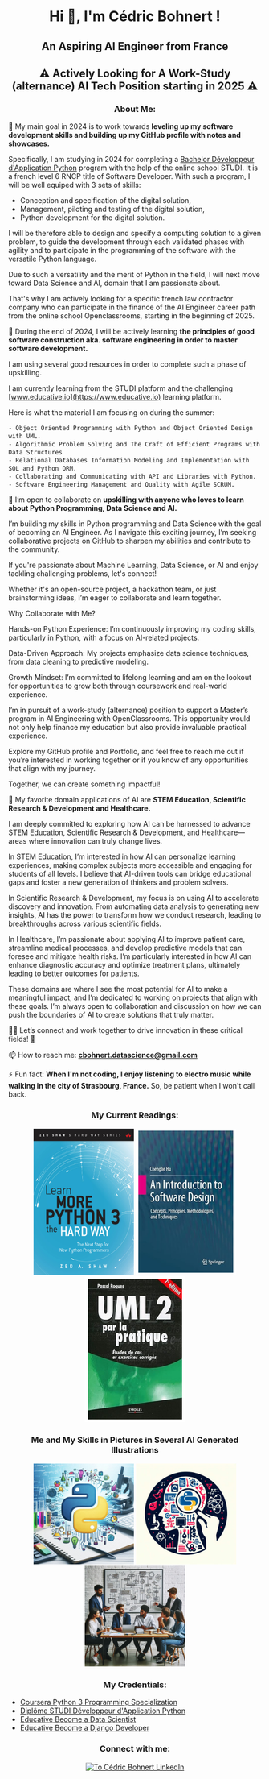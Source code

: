 <h1 align="center">Hi 👋, I'm Cédric Bohnert !</h1>
<h2 align="center">An Aspiring AI Engineer from France</h2>
<h2 align="center">⚠️ Actively Looking for A Work-Study (alternance) AI Tech Position starting in 2025 ⚠️</h2>

<h3 align="center">About Me:</h3>

  🔭 My main goal in 2024 is to work towards **leveling up my software development skills and building up my GitHub profile with notes and showcases.**

  Specifically, I am studying in 2024 for completing a [Bachelor Développeur d'Application Python](https://www.studi.com/fr/formation/developpement/bachelor-developpeur-dapplication-python) program with the help of the online school STUDI. It is a french level 6 RNCP title of Software Developer. With such a program, I will be well equiped with 3 sets of skills:

- Conception and specification of the digital solution,
- Management, piloting and testing of the digital solution,
- Python development for the digital solution.

I will be therefore able to design and specify a computing solution to a given problem, to guide the development through each validated phases with agility and to participate in the programming of the software with the versatile Python language. 

Due to such a versatility and the merit of Python in the field, I will next move toward Data Science and AI, domain that I am passionate about.

That's why I am actively looking for a specific french law contractor company who can participate in the finance of the AI Engineer career path from the online school Openclassrooms, starting in the beginning of 2025.

   🌱 During the end of 2024, I will be actively learning **the principles of good software construction aka. software engineering in order to master software development.**

  I am using several good resources in order to complete such a phase of upskilling. 
  
  I am currently learning from the STUDI platform and the challenging [www.educative.io](https://www.educative.io) learning platform.
  
  Here is what the material I am focusing on during the summer:

    - Object Oriented Programming with Python and Object Oriented Design with UML.
    - Algorithmic Problem Solving and The Craft of Efficient Programs with Data Structures
    - Relational Databases Information Modeling and Implementation with SQL and Python ORM.
    - Collaborating and Communicating with API and Libraries with Python.
    - Software Engineering Management and Quality with Agile SCRUM.
  

   👯 I’m open to collaborate on **upskilling with anyone who loves to learn about Python Programming, Data Science and AI.**

  I’m building my skills in Python programming and Data Science with the goal of becoming an AI Engineer. As I navigate this exciting journey, I’m seeking collaborative projects on GitHub to sharpen my abilities and contribute to the community.

  If you're passionate about Machine Learning, Data Science, or AI and enjoy tackling challenging problems, let's connect! 
  
  Whether it's an open-source project, a hackathon team, or just brainstorming ideas, I’m eager to collaborate and learn together.
  
Why Collaborate with Me?

  Hands-on Python Experience: I’m continuously improving my coding skills, particularly in Python, with a focus on AI-related projects.
  
  Data-Driven Approach: My projects emphasize data science techniques, from data cleaning to predictive modeling.
  
  Growth Mindset: I’m committed to lifelong learning and am on the lookout for opportunities to grow both through coursework and real-world experience.

  I’m in pursuit of a work-study (alternance) position to support a Master’s program in AI Engineering with OpenClassrooms. This opportunity would not only help finance my education but also provide invaluable practical experience.

  Explore my GitHub profile and Portfolio, and feel free to reach me out if you’re interested in working together or if you know of any opportunities that align with my journey. 
  
  Together, we can create something impactful!

 🤝 My favorite domain applications of AI are **STEM Education, Scientific Research & Development and Healthcare.**

  I am deeply committed to exploring how AI can be harnessed to advance STEM Education, Scientific Research & Development, and Healthcare—areas where innovation can truly change lives.

  In STEM Education, I’m interested in how AI can personalize learning experiences, making complex subjects more accessible and engaging for students of all levels. I believe that AI-driven tools can bridge educational gaps and foster a new generation of thinkers and problem solvers.

  In Scientific Research & Development, my focus is on using AI to accelerate discovery and innovation. From automating data analysis to generating new insights, AI has the power to transform how we conduct research, leading to breakthroughs across various scientific fields.

  In Healthcare, I’m passionate about applying AI to improve patient care, streamline medical processes, and develop predictive models that can foresee and mitigate health risks. I’m particularly interested in how AI can enhance diagnostic accuracy and optimize treatment plans, ultimately leading to better outcomes for patients.

  These domains are where I see the most potential for AI to make a meaningful impact, and I’m dedicated to working on projects that align with these goals. I’m always open to collaboration and discussion on how we can push the boundaries of AI to create solutions that truly matter.

  👨‍💻 Let’s connect and work together to drive innovation in these critical fields! 💬

  📫 How to reach me: **cbohnert.datascience@gmail.com**

  ⚡ Fun fact: **When I'm not coding, I enjoy listening to electro music while walking in the city of Strasbourg, France.** So, be patient when I won't call back. 

<h3 align="center">My Current Readings:</h3>

<p align="center">
<img src="./img/learn_more_python.png" alt="Learn More Python the Hard Way Shaw" height="290" width="200" />
<img src="./img/software_design_hue.png" alt="Software Design Hue" height="290" width="200" />
<img src="./img/uml2_pratique_roques.png" alt="UML 2 par la pratique Roques" height="290" width="200" />
</p>

<h3 align="center">Me and My Skills in Pictures in Several AI Generated Illustrations</h3>

<p align="center">
<img src="./img/exploratory_data_analysis.jpeg" alt="Exploratory Data Analysis with Python Programming" height="200" width="200" />
<img src="./img/pensee_informatique_apprentissage.jpeg" alt="Pensée Informatique et Apprentissage" height="200" width="200" />
<img src="./img/agilite_communication_oop_design.jpeg" alt="Agilité Communication Design Thinking" height="200" width="200" />
</p>

<h3 align="center">My Credentials:</h3>

- [Coursera Python 3 Programming Specialization](./credentials/Coursera_6FETXJVPRGWS_Python3_Programming.pdf)
- [Diplôme STUDI Développeur d'Application Python](./credentials/C%C3%A9dric_BOHNERT_DIPL%C3%94ME_STUDI_MARS_24_011_Dipl%C3%B4me_Studi_HETIC.pdf)
- [Educative Become a Data Scientist](./credentials/O7rwGNT0N8N2JkKW5FAymoMrGrpMsB_data_scientist.pdf)
- [Educative Become a Django Developer](./credentials/985KjktrMGW4LYN18t0mW4DOrOxDIN-1_Django_Developer.pdf)
  
<h3 align="center">Connect with me:</h3>
<p align="center">
<a href="https://linkedin.com/in/cedricbohnert" target="blank"><img align="center" src="https://raw.githubusercontent.com/rahuldkjain/github-profile-readme-generator/master/src/images/icons/Social/linked-in-alt.svg" alt="To Cédric Bohnert LinkedIn" height="30" width="40" /></a>
</p>




